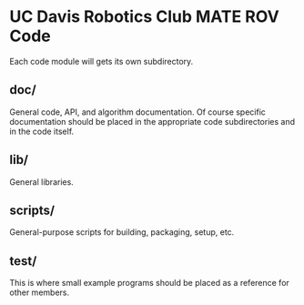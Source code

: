UC Davis Robotics Club MATE ROV Code
====================================
Each code module will gets its own subdirectory.

doc/
----
General code, API, and algorithm documentation.
Of course specific documentation should be placed in the appropriate code subdirectories and in the code itself.

lib/
----
General libraries.

scripts/
--------
General-purpose scripts for building, packaging, setup, etc.

test/
-----
This is where small example programs should be placed as a reference for other members.

